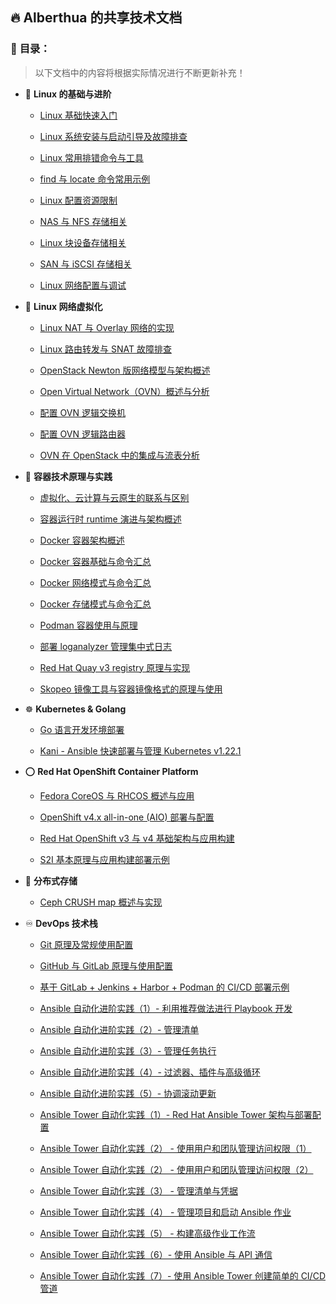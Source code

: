 ## 🔥 Alberthua 的共享技术文档

### 📝 **目录：**

> 以下文档中的内容将根据实际情况进行不断更新补充！

  - 🐧 **Linux 的基础与进阶** 
    - [Linux 基础快速入门](https://github.com/Alberthua-Perl/tech-docs/blob/master/Linux%20%E7%9A%84%E5%9F%BA%E7%A1%80%E4%B8%8E%E8%BF%9B%E9%98%B6/linux-basic-knowledge.yaml)
    
    - [Linux 系统安装与启动引导及故障排查](https://github.com/Alberthua-Perl/tech-docs/blob/master/Linux%20%E7%9A%84%E5%9F%BA%E7%A1%80%E4%B8%8E%E8%BF%9B%E9%98%B6/Linux%20%E7%B3%BB%E7%BB%9F%E5%AE%89%E8%A3%85%E4%B8%8E%E5%90%AF%E5%8A%A8%E5%BC%95%E5%AF%BC%E8%A6%81%E7%82%B9%E5%8F%8A%E6%95%85%E9%9A%9C%E6%8E%92%E6%9F%A5.md)
    
    - [Linux 常用排错命令与工具](https://github.com/Alberthua-Perl/tech-docs/blob/master/Linux%20%E7%9A%84%E5%9F%BA%E7%A1%80%E4%B8%8E%E8%BF%9B%E9%98%B6/Linux%20%E5%B8%B8%E7%94%A8%E6%8E%92%E9%94%99%E5%91%BD%E4%BB%A4%E4%B8%8E%E5%B7%A5%E5%85%B7.md)
    
    - [find 与 locate 命令常用示例](https://github.com/Alberthua-Perl/tech-docs/blob/master/Linux%20%E7%9A%84%E5%9F%BA%E7%A1%80%E4%B8%8E%E8%BF%9B%E9%98%B6/find%20%E4%B8%8E%20locate%20%E5%91%BD%E4%BB%A4%E5%B8%B8%E7%94%A8%E7%A4%BA%E4%BE%8B.md)
    
    - [Linux 配置资源限制](https://github.com/Alberthua-Perl/tech-docs/blob/master/Linux%20%E7%9A%84%E5%9F%BA%E7%A1%80%E4%B8%8E%E8%BF%9B%E9%98%B6/Linux%20%E9%85%8D%E7%BD%AE%E8%B5%84%E6%BA%90%E9%99%90%E5%88%B6.md)
    
    - [NAS 与 NFS 存储相关](https://github.com/Alberthua-Perl/tech-docs/blob/master/Linux%20%E7%9A%84%E5%9F%BA%E7%A1%80%E4%B8%8E%E8%BF%9B%E9%98%B6/NAS%20%E4%B8%8E%20NFS%20%E5%AD%98%E5%82%A8%E7%9B%B8%E5%85%B3.md)
    
    - [Linux 块设备存储相关](https://github.com/Alberthua-Perl/tech-docs/blob/master/Linux%20%E7%9A%84%E5%9F%BA%E7%A1%80%E4%B8%8E%E8%BF%9B%E9%98%B6/Linux%20%E5%9D%97%E8%AE%BE%E5%A4%87%E5%AD%98%E5%82%A8%E7%9B%B8%E5%85%B3.md) 
    
    - [SAN 与 iSCSI 存储相关](https://github.com/Alberthua-Perl/tech-docs/blob/master/Linux%20%E7%9A%84%E5%9F%BA%E7%A1%80%E4%B8%8E%E8%BF%9B%E9%98%B6/SAN%20%E4%B8%8E%20iSCSI%20%E5%AD%98%E5%82%A8%E7%9B%B8%E5%85%B3.md) 
    
    - [Linux 网络配置与调试](https://github.com/Alberthua-Perl/tech-docs/blob/master/Linux%20%E7%9A%84%E5%9F%BA%E7%A1%80%E4%B8%8E%E8%BF%9B%E9%98%B6/Linux%20%E7%BD%91%E7%BB%9C%E9%85%8D%E7%BD%AE%E4%B8%8E%E8%B0%83%E8%AF%95.md) 
    
  - 🚀 **Linux 网络虚拟化**
  
    - [Linux NAT 与 Overlay 网络的实现](https://github.com/Alberthua-Perl/tech-docs/blob/master/Linux%20%E7%BD%91%E7%BB%9C%E8%99%9A%E6%8B%9F%E5%8C%96/Linux%20NAT%20%E4%B8%8E%20Overlay%20%E7%BD%91%E7%BB%9C%E7%9A%84%E5%AE%9E%E7%8E%B0.md)
    
    - [Linux 路由转发与 SNAT 故障排查](https://github.com/Alberthua-Perl/tech-docs/blob/master/Linux%20%E7%BD%91%E7%BB%9C%E8%99%9A%E6%8B%9F%E5%8C%96/Linux%20%E8%B7%AF%E7%94%B1%E8%BD%AC%E5%8F%91%E4%B8%8E%20SNAT%20%E6%95%85%E9%9A%9C%E6%8E%92%E6%9F%A5.md)
    
    - [OpenStack Newton 版网络模型与架构概述](https://github.com/Alberthua-Perl/tech-docs/blob/master/Linux%20%E7%BD%91%E7%BB%9C%E8%99%9A%E6%8B%9F%E5%8C%96/OpenStack%20Newton%20%E7%89%88%E7%BD%91%E7%BB%9C%E6%A8%A1%E5%9E%8B%E4%B8%8E%E6%9E%B6%E6%9E%84%E6%A6%82%E8%BF%B0.md)
    
    - [Open Virtual Network（OVN）概述与分析](https://github.com/Alberthua-Perl/summary-scripts/blob/master/ovn-arch/docs/ovn-arch-introduce.md)
    
    - [配置 OVN 逻辑交换机](https://github.com/Alberthua-Perl/summary-scripts/blob/master/ovn-arch/docs/ovn-logical-switch-demo.md)
    
    - [配置 OVN 逻辑路由器](https://github.com/Alberthua-Perl/summary-scripts/blob/master/ovn-arch/docs/ovn-logical-router-demo.md)
    
    - [OVN 在 OpenStack 中的集成与流表分析](https://github.com/Alberthua-Perl/scripts-confs/blob/master/ovn-arch/docs/ovn-openstack-openflow-analysis.md)
    
  - 🐳 **容器技术原理与实践**
  
    - [虚拟化、云计算与云原生的联系与区别](https://github.com/Alberthua-Perl/tech-docs/blob/master/%E5%AE%B9%E5%99%A8%E6%8A%80%E6%9C%AF%E5%8E%9F%E7%90%86%E4%B8%8E%E5%AE%9E%E8%B7%B5/%E8%99%9A%E6%8B%9F%E5%8C%96%E3%80%81%E4%BA%91%E8%AE%A1%E7%AE%97%E4%B8%8E%E4%BA%91%E5%8E%9F%E7%94%9F%E7%9A%84%E8%81%94%E7%B3%BB%E4%B8%8E%E5%8C%BA%E5%88%AB.md)
    
    - [容器运行时 runtime 演进与架构概述](https://github.com/Alberthua-Perl/tech-docs/blob/master/%E5%AE%B9%E5%99%A8%E6%8A%80%E6%9C%AF%E5%8E%9F%E7%90%86%E4%B8%8E%E5%AE%9E%E8%B7%B5/%E5%AE%B9%E5%99%A8%E8%BF%90%E8%A1%8C%E6%97%B6%20runtime%20%E6%BC%94%E8%BF%9B%E4%B8%8E%E6%9E%B6%E6%9E%84%E6%A6%82%E8%BF%B0.md)

    - [Docker 容器架构概述](https://github.com/Alberthua-Perl/tech-docs/blob/master/%E5%AE%B9%E5%99%A8%E6%8A%80%E6%9C%AF%E5%8E%9F%E7%90%86%E4%B8%8E%E5%AE%9E%E8%B7%B5/Docker%E5%AE%B9%E5%99%A8%E6%9E%B6%E6%9E%84%E6%A6%82%E8%BF%B0.pdf)

    - [Docker 容器基础与命令汇总](https://github.com/Alberthua-Perl/tech-docs/blob/master/%E5%AE%B9%E5%99%A8%E6%8A%80%E6%9C%AF%E5%8E%9F%E7%90%86%E4%B8%8E%E5%AE%9E%E8%B7%B5/Docker%E5%AE%B9%E5%99%A8%E5%9F%BA%E7%A1%80%E4%B8%8E%E5%91%BD%E4%BB%A4%E6%B1%87%E6%80%BB.pdf)
 
    - [Docker 网络模式与命令汇总](https://github.com/Alberthua-Perl/tech-docs/blob/master/%E5%AE%B9%E5%99%A8%E6%8A%80%E6%9C%AF%E5%8E%9F%E7%90%86%E4%B8%8E%E5%AE%9E%E8%B7%B5/Docker%E7%BD%91%E7%BB%9C%E6%A8%A1%E5%BC%8F%E4%B8%8E%E5%91%BD%E4%BB%A4%E6%B1%87%E6%80%BB.pdf) 
    
    - [Docker 存储模式与命令汇总](https://github.com/Alberthua-Perl/tech-docs/blob/master/%E5%AE%B9%E5%99%A8%E6%8A%80%E6%9C%AF%E5%8E%9F%E7%90%86%E4%B8%8E%E5%AE%9E%E8%B7%B5/Docker%E5%AD%98%E5%82%A8%E6%A8%A1%E5%BC%8F%E4%B8%8E%E5%91%BD%E4%BB%A4%E6%B1%87%E6%80%BB.pdf)  
    
    - [Podman 容器使用与原理](https://github.com/Alberthua-Perl/tech-docs/blob/master/%E5%AE%B9%E5%99%A8%E6%8A%80%E6%9C%AF%E5%8E%9F%E7%90%86%E4%B8%8E%E5%AE%9E%E8%B7%B5/Podman%20%E5%AE%B9%E5%99%A8%E4%BD%BF%E7%94%A8%E4%B8%8E%E5%8E%9F%E7%90%86.md)
    
    - [部署 loganalyzer 管理集中式日志](https://github.com/Alberthua-Perl/tech-docs/blob/master/%E5%AE%B9%E5%99%A8%E6%8A%80%E6%9C%AF%E5%8E%9F%E7%90%86%E4%B8%8E%E5%AE%9E%E8%B7%B5/%E9%83%A8%E7%BD%B2%20loganalyzer%20%E7%AE%A1%E7%90%86%E9%9B%86%E4%B8%AD%E5%BC%8F%E6%97%A5%E5%BF%97.md)
    
    - [Red Hat Quay v3 registry 原理与实现](https://github.com/Alberthua-Perl/tech-docs/blob/master/%E5%AE%B9%E5%99%A8%E6%8A%80%E6%9C%AF%E5%8E%9F%E7%90%86%E4%B8%8E%E5%AE%9E%E8%B7%B5/Red%20Hat%20Quay%20v3%20registry%20%E5%8E%9F%E7%90%86%E4%B8%8E%E5%AE%9E%E7%8E%B0.md)
    
    - [Skopeo 镜像工具与容器镜像格式的原理与使用](https://github.com/Alberthua-Perl/tech-docs/blob/master/%E5%AE%B9%E5%99%A8%E6%8A%80%E6%9C%AF%E5%8E%9F%E7%90%86%E4%B8%8E%E5%AE%9E%E8%B7%B5/Skopeo%20%E9%95%9C%E5%83%8F%E5%B7%A5%E5%85%B7%E4%B8%8E%E5%AE%B9%E5%99%A8%E9%95%9C%E5%83%8F%E6%A0%BC%E5%BC%8F%E7%9A%84%E5%8E%9F%E7%90%86%E4%B8%8E%E4%BD%BF%E7%94%A8.md)
    
  - ☸ **Kubernetes & Golang**
  
    - [Go 语言开发环境部署](https://github.com/Alberthua-Perl/tech-docs/blob/master/Go%20%E7%A8%8B%E5%BA%8F%E8%AE%BE%E8%AE%A1%E8%AF%AD%E8%A8%80/Go%20%E8%AF%AD%E8%A8%80%E5%BC%80%E5%8F%91%E7%8E%AF%E5%A2%83%E9%83%A8%E7%BD%B2.md)
    
    - [Kani - Ansible 快速部署与管理 Kubernetes v1.22.1](https://github.com/Alberthua-Perl/kani)
    
  - ⭕️ **Red Hat OpenShift Container Platform**
  
    - [Fedora CoreOS 与 RHCOS 概述与应用](https://github.com/Alberthua-Perl/tech-docs/blob/master/Red%20Hat%20OpenShift%20Container%20Platform/Fedora%20CoreOS%20%E4%B8%8E%20RHCOS%20%E6%A6%82%E8%BF%B0%E4%B8%8E%E5%BA%94%E7%94%A8.md)
  
    - [OpenShift v4.x all-in-one (AIO) 部署与配置](https://github.com/Alberthua-Perl/tech-docs/blob/master/Red%20Hat%20OpenShift%20Container%20Platform/OpenShift%20v4.x%20all-in-one%20(AIO)%20%E9%83%A8%E7%BD%B2%E4%B8%8E%E9%85%8D%E7%BD%AE.md)
    
    - [Red Hat OpenShift v3 与 v4 基础架构与应用构建](https://github.com/Alberthua-Perl/tech-docs/blob/master/Red%20Hat%20OpenShift%20Container%20Platform/Red%20Hat%20OpenShift%20v3%20%E4%B8%8E%20v4%20%E5%9F%BA%E7%A1%80%E6%9E%B6%E6%9E%84%E4%B8%8E%E5%BA%94%E7%94%A8%E6%9E%84%E5%BB%BA.md)
    
    - [S2I 基本原理与应用构建部署示例](https://github.com/Alberthua-Perl/dockerfile-s2i-demo/tree/master/golang-s2i)
    
  - 🐙 **分布式存储**
  
    - [Ceph CRUSH map 概述与实现](https://github.com/Alberthua-Perl/tech-docs/blob/master/%E5%88%86%E5%B8%83%E5%BC%8F%E5%AD%98%E5%82%A8/Ceph%20CRUSH%20map%20%E6%A6%82%E8%BF%B0%E4%B8%8E%E5%AE%9E%E7%8E%B0.md)
    
  - ♾️ **DevOps 技术栈**
  
    - [Git 原理及常规使用配置](https://github.com/Alberthua-Perl/tech-docs/blob/master/DevOps%20%E6%8A%80%E6%9C%AF%E6%A0%88/Git%20%E5%8E%9F%E7%90%86%E5%8F%8A%E5%B8%B8%E8%A7%84%E4%BD%BF%E7%94%A8%E9%85%8D%E7%BD%AE.md)
    
    - [GitHub 与 GitLab 原理与使用配置](https://github.com/Alberthua-Perl/tech-docs/blob/master/DevOps%20%E6%8A%80%E6%9C%AF%E6%A0%88/GitHub%20%E4%B8%8E%20GitLab%20%E5%8E%9F%E7%90%86%E4%B8%8E%E4%BD%BF%E7%94%A8%E9%85%8D%E7%BD%AE.md)
    
    - [基于 GitLab + Jenkins + Harbor + Podman 的 CI/CD 部署示例](https://github.com/Alberthua-Perl/tech-docs/blob/master/DevOps%20%E6%8A%80%E6%9C%AF%E6%A0%88/%E5%9F%BA%E4%BA%8E%20GitLab%20+%20Jenkins%20+%20Harbor%20+%20Podman%20%E7%9A%84%20CICD%20%E9%83%A8%E7%BD%B2%E7%A4%BA%E4%BE%8B.md)
    
    - [Ansible 自动化进阶实践（1）- 利用推荐做法进行 Playbook 开发](https://github.com/Alberthua-Perl/tech-docs/blob/master/DevOps%20%E6%8A%80%E6%9C%AF%E6%A0%88/Ansible%20%E8%87%AA%E5%8A%A8%E5%8C%96%E8%BF%9B%E9%98%B6%E5%AE%9E%E8%B7%B5%20-%20%E5%88%A9%E7%94%A8%E6%8E%A8%E8%8D%90%E5%81%9A%E6%B3%95%E8%BF%9B%E8%A1%8C%20Playbook%20%E5%BC%80%E5%8F%91.md)
    
    - [Ansible 自动化进阶实践（2）- 管理清单](https://github.com/Alberthua-Perl/tech-docs/blob/master/DevOps%20%E6%8A%80%E6%9C%AF%E6%A0%88/Ansible%20%E8%87%AA%E5%8A%A8%E5%8C%96%E8%BF%9B%E9%98%B6%E5%AE%9E%E8%B7%B5%20-%20%E7%AE%A1%E7%90%86%E6%B8%85%E5%8D%95.md)
    
    - [Ansible 自动化进阶实践（3）- 管理任务执行](https://github.com/Alberthua-Perl/tech-docs/blob/master/DevOps%20%E6%8A%80%E6%9C%AF%E6%A0%88/Ansible%20%E8%87%AA%E5%8A%A8%E5%8C%96%E8%BF%9B%E9%98%B6%E5%AE%9E%E8%B7%B5%20-%20%E7%AE%A1%E7%90%86%E4%BB%BB%E5%8A%A1%E6%89%A7%E8%A1%8C.md) 
    
    - [Ansible 自动化进阶实践（4）- 过滤器、插件与高级循环](https://github.com/Alberthua-Perl/tech-docs/blob/master/DevOps%20%E6%8A%80%E6%9C%AF%E6%A0%88/Ansible%20%E8%87%AA%E5%8A%A8%E5%8C%96%E8%BF%9B%E9%98%B6%E5%AE%9E%E8%B7%B5%20-%20%E8%BF%87%E6%BB%A4%E5%99%A8%E3%80%81%E6%8F%92%E4%BB%B6%E4%B8%8E%E9%AB%98%E7%BA%A7%E5%BE%AA%E7%8E%AF.md)
    
    - [Ansible 自动化进阶实践（5）- 协调滚动更新](https://github.com/Alberthua-Perl/tech-docs/blob/master/DevOps%20%E6%8A%80%E6%9C%AF%E6%A0%88/Ansible%20%E8%87%AA%E5%8A%A8%E5%8C%96%E8%BF%9B%E9%98%B6%E5%AE%9E%E8%B7%B5%20-%20%E5%8D%8F%E8%B0%83%E6%BB%9A%E5%8A%A8%E6%9B%B4%E6%96%B0.md)
    
    - [Ansible Tower 自动化实践（1）- Red Hat Ansible Tower 架构与部署配置](https://github.com/Alberthua-Perl/tech-docs/blob/master/DevOps%20%E6%8A%80%E6%9C%AF%E6%A0%88/Ansible%20Tower%20%E8%87%AA%E5%8A%A8%E5%8C%96%E5%AE%9E%E8%B7%B5%20-%20Red%20Hat%20Ansible%20Tower%20%E6%9E%B6%E6%9E%84%E4%B8%8E%E9%83%A8%E7%BD%B2%E9%85%8D%E7%BD%AE.md)
    
    - [Ansible Tower 自动化实践（2） - 使用用户和团队管理访问权限（1）](https://github.com/Alberthua-Perl/tech-docs/blob/master/DevOps%20%E6%8A%80%E6%9C%AF%E6%A0%88/Ansible%20Tower%20%E8%87%AA%E5%8A%A8%E5%8C%96%E5%AE%9E%E8%B7%B5%20-%20%E4%BD%BF%E7%94%A8%E7%94%A8%E6%88%B7%E5%92%8C%E5%9B%A2%E9%98%9F%E7%AE%A1%E7%90%86%E8%AE%BF%E9%97%AE%E6%9D%83%E9%99%90%EF%BC%881%EF%BC%89.md)
    
    - [Ansible Tower 自动化实践（2） - 使用用户和团队管理访问权限（2）](https://github.com/Alberthua-Perl/tech-docs/blob/master/DevOps%20%E6%8A%80%E6%9C%AF%E6%A0%88/Ansible%20Tower%20%E8%87%AA%E5%8A%A8%E5%8C%96%E5%AE%9E%E8%B7%B5%20-%20%E4%BD%BF%E7%94%A8%E7%94%A8%E6%88%B7%E5%92%8C%E5%9B%A2%E9%98%9F%E7%AE%A1%E7%90%86%E8%AE%BF%E9%97%AE%E6%9D%83%E9%99%90%EF%BC%882%EF%BC%89.pdf)
    
    - [Ansible Tower 自动化实践（3） - 管理清单与凭据](https://github.com/Alberthua-Perl/tech-docs/blob/master/DevOps%20%E6%8A%80%E6%9C%AF%E6%A0%88/Ansible%20Tower%20%E8%87%AA%E5%8A%A8%E5%8C%96%E5%AE%9E%E8%B7%B5%20-%20%E7%AE%A1%E7%90%86%E6%B8%85%E5%8D%95%E4%B8%8E%E5%87%AD%E6%8D%AE.pdf)
    
    - [Ansible Tower 自动化实践（4） - 管理项目和启动 Ansible 作业](https://github.com/Alberthua-Perl/tech-docs/blob/master/DevOps%20%E6%8A%80%E6%9C%AF%E6%A0%88/Ansible%20Tower%20%E8%87%AA%E5%8A%A8%E5%8C%96%E5%AE%9E%E8%B7%B5%20-%20%E7%AE%A1%E7%90%86%E9%A1%B9%E7%9B%AE%E5%92%8C%E5%90%AF%E5%8A%A8%20Ansible%20%E4%BD%9C%E4%B8%9A.pdf)
    
    - [Ansible Tower 自动化实践（5） - 构建高级作业工作流](https://github.com/Alberthua-Perl/tech-docs/blob/master/DevOps%20%E6%8A%80%E6%9C%AF%E6%A0%88/Ansible%20Tower%20%E8%87%AA%E5%8A%A8%E5%8C%96%E5%AE%9E%E8%B7%B5%20-%20%E6%9E%84%E5%BB%BA%E9%AB%98%E7%BA%A7%E4%BD%9C%E4%B8%9A%E5%B7%A5%E4%BD%9C%E6%B5%81.pdf)
    
    - [Ansible Tower 自动化实践（6）- 使用 Ansible 与 API 通信](https://github.com/Alberthua-Perl/tech-docs/blob/master/DevOps%20%E6%8A%80%E6%9C%AF%E6%A0%88/Ansible%20Tower%20%E8%87%AA%E5%8A%A8%E5%8C%96%E5%AE%9E%E8%B7%B5%20-%20%E4%BD%BF%E7%94%A8%20Ansible%E4%B8%8E%20API%20%E9%80%9A%E4%BF%A1.md)
    
    - [Ansible Tower 自动化实践（7）- 使用 Ansible Tower 创建简单的 CI/CD 管道](https://github.com/Alberthua-Perl/tech-docs/blob/master/DevOps%20%E6%8A%80%E6%9C%AF%E6%A0%88/Ansible%20Tower%20%E8%87%AA%E5%8A%A8%E5%8C%96%E5%AE%9E%E8%B7%B5%20-%20%E4%BD%BF%E7%94%A8%20Ansible%20Tower%20%E5%88%9B%E5%BB%BA%E7%AE%80%E5%8D%95%E7%9A%84%20CICD%20%E7%AE%A1%E9%81%93.md)
